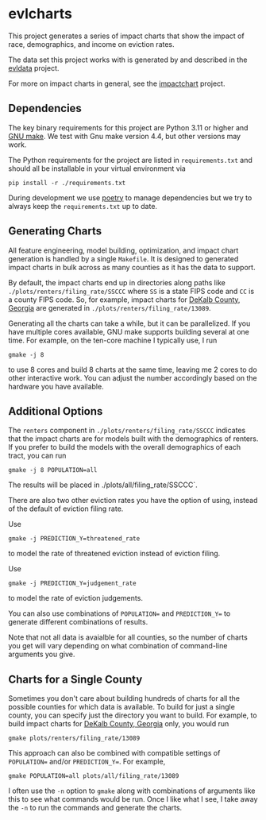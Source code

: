 # evlcharts

This project generates a series of impact charts that show
the impact of race, demographics, and income on eviction
rates.

The data set this project works with is generated by
and described in the [evldata](https://github.com/vengroff/evldata)
project.

For more on impact charts in general, see the 
[impactchart](https://github.com/vengroff/impactchart)
project.

## Dependencies 

The key binary requirements for this project are Python 3.11 or
higher and [GNU make](https://www.gnu.org/software/make/). We 
test with Gnu make version
4.4, but other versions may work.

The Python requirements for the project are listed in 
`requirements.txt` and should all be installable in your 
virtual environment via

```shell
pip install -r ./requirements.txt
```

During development we use [poetry](https://python-poetry.org/) 
to manage dependencies
but we try to always keep the `requirements.txt` up to date.

## Generating Charts

All feature engineering, model building, optimization, 
and impact chart generation is handled by a single `Makefile`.
It is designed to generated impact charts in bulk 
across as many counties as it has the data to support.

By default, the impact charts end up in directories 
along paths like `./plots/renters/filing_rate/SSCCC`
where `SS` is a state FIPS code and `CC` is a county
FIPS code. So, for example, impact charts for
[DeKalb County, Georgia](https://ga.postcodebase.com/county/13089) 
are generated in 
`./plots/renters/filing_rate/13089`.

Generating all the charts can take a while, but it can
be parallelized. If you have multiple cores available,
GNU make supports building several at one time. For example,
on the ten-core machine I typically use, I run

```shell
gmake -j 8
```

to use 8 cores and build 8 charts at the same time, leaving
me 2 cores to do other interactive work. You can adjust the
number accordingly based on the hardware you have available.

## Additional Options

The `renters` component in `./plots/renters/filing_rate/SSCCC`
indicates that the impact charts are for models built with
the demographics of renters. If you prefer to build the models
with the overall demographics of each tract, you can run

```shell
gmake -j 8 POPULATION=all
```

The results will be placed in ./plots/all/filing_rate/SSCCC`.

There are also two other eviction rates you have the 
option of using, instead of the default of eviction
filing rate. 

Use 

```shell
gmake -j PREDICTION_Y=threatened_rate
```

to model the rate of threatened eviction instead of 
eviction filing.

Use 

```shell
gmake -j PREDICTION_Y=judgement_rate
```

to model the rate of eviction judgements.

You can also use combinations of `POPULATION=`
and `PREDICTION_Y=` to generate different combinations
of results.

Note that not all data is avaialble for all counties,
so the number of charts you get will vary depending
on what combination of command-line arguments you 
give.

## Charts for a Single County

Sometimes you don't care about building hundreds of
charts for all the possible counties for which data
is available. To build for just a single county, you 
can specify just the directory you want to build.
For example, to build impact charts for 
[DeKalb County, Georgia](https://ga.postcodebase.com/county/13089) 
only, you would run

```shell
gmake plots/renters/filing_rate/13089
```

This approach can also be combined with compatible
settings of `POPULATION=`
and/or `PREDICTION_Y=`. For example,

```shell
gmake POPULATION=all plots/all/filing_rate/13089
```

I often use the `-n` option to `gmake` along with
combinations of arguments like this to see what commands
would be run. Once I like what I see, I take away the
`-n` to run the commands and generate the charts.
